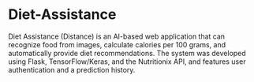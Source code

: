 # Diet-Assistance
Diet Assistance (Distance) is an AI-based web application that can recognize food from images, calculate calories per 100 grams, and automatically provide diet recommendations. The system was developed using Flask, TensorFlow/Keras, and the Nutritionix API, and features user authentication and a prediction history.

